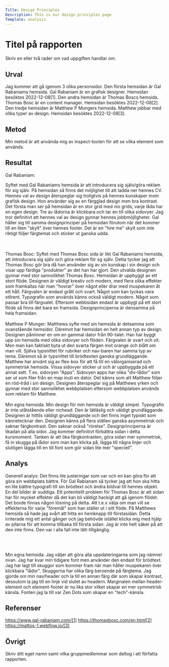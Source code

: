 ```yaml
---
Title: Design Principles
Description: This is our design principles page
Template: analysis
---
```


Titel på rapporten
=======================

Skriv en eller två rader om vad uppgiften handlar om.

Urval
-----------------------

Jag kommer att gå igenom 3 olika personsidor. Den första hemsidan är Gal Rabaniams hemsida. Gal Rabaniam är en grafisk designer. Hemsidan besöktes 2022-12-08[1]. Den andra hemsidan är Thomas Boscs hemsida. Thomas Bosc är en content manager. Hemsidan besöktes 2022-12-08[2]. Den tredje hemsidan är Matthew P Mungers hemsida. Matthew jobbar med olika typer av design. Hemsidan besöktes 2022-12-08[3].

Metod
-----------------------
Min metod är att använda mig av inspect-toolen för att se vilka element som används.

Resultat
-----------------------

Gal Rabaniam:

Syftet med Gal Rabaniams hemsida är att introducera sig själv/göra reklam för sig själv. På hemsidan så finns det möjlighet till att ladda ner hennes CV. Hennes val av design återspeglar sig troligtvis på hennes kunskaper inom grafisk design. Hon använder sig av en färgglad design men bra kontrast. Det första man ser på hemsidan är en stor grid med nio grids, varje låda har en egen design. Tre av lådorna är klickbara och tar en till olika sidovyer. Jag tror definitivt att hennes val av design gynnar hennes jobbmöjligheter. Gal håller sig till samma designprinciper på hemsidan förutom när det kommer till en liten "skylt" över hennes footer. Det är en "hire me" skylt som inte riktigt följer färgtemat och sticker ut ganska udda.

<br>
<br>
Thomas Bosc:
Syftet med Thomas Bosc sida är likt Gal Rabaniams hemsida, att introducera sig själv och göra reklam för sg själv. Detta tycker jag att Thomas Bosc gör bra då han använder sig av sin kunskap i sin design och visar upp färdiga "produkter" av det han har gjort. Den utvalda designen gynnar med stor sannolikhet Thomas Bosc. Hemsidan är uppbyggt av ett stort flöde. Designen är väldigt kreativ och modern, med flera olika effekter som framkallas när man "hovrar" över något eller drar med muspekaren åt ett håll. Färgvalen är endast grått och svart. Något som kan tyckas vara stilrent. Typografin som används känns också väldigt modern. Något som passar bra till färgvalet. Eftersom webbsidan endast är uppbygt på ett stort flöde så finns det bara en framsida. Designprinciperna är densamma på hela framsidan.
<br>
<br>
Matthew P Munger:
Matthews syfte med sin hemsida är detsamma som ovanstående hemsidor. Däremot har hemsidan en helt annan typ av design. Designen påminner en om en gammal dator från 90-talet. Han har byggt upp sin hemsida med olika sidovyer och flöden. Färgvalen är svart och vit. Men man kan faktiskt byta ut den svarta färgen mot orange och blått om man vill. Själva typsnittet för rubriker och nav-baren har samma typ av tema. Däremot så är typsnittet till brödtexten ganska grundläggande. Matthew har använt sig av flex-box för att få till en välorganiserad och symmetrisk hemsida. Vissa sidovyer sticker ut och är uppbyggda på ett annat sett. T.ex. sidovyen "Apps". Sidovyen apps har olika "div-lådor" som ser ut som filer från en map inuti en dator. Det känns som att Matthew följer en röd-tråd i sin design. Designen återspeglar sig på Matthews yrken och gynnar med stor sannolikhet webbplatsen eftersom webbplatsen används som reklam för Matthew.
<br>
<br>
Min egna hemsida:
Min design för min hemsida är väldigt simpel. Typografin är inte utåtstående eller nichead. Den är lätläslig och väldigt grundläggande. Designen är hittils väldigt grundläggande och det finns inget typiskt som kännetecknar den. Designen känns på flera ställen ganska asymmetrisk och saknar färgkontrast. Den saknar också "rörelse". Designprinciperna är likadan på alla sidor. Jag kommer definitivt förbättra sidan i detta kursmoment. Tanken är att öka färgkontrasten, göra sidan mer symmetrisk, få in skugga på lådor som man kan klicka på, lägga till några linjer och slutligen lägga till en till font som gör sidan lite mer "speciell".


Analys
-----------------------

Generell analys:
Det finns lite justeringar som var och en kan göra för att göra sin webbplats bättre. För Gal Rabianam så tycker jag att hon ska hitta en lite bättre typografi till sin brödtext och ändra bildval till hennes objekt. En del bilder är suddiga. Ett potentiellt problem för Thomas Bosc är att sidan har för mycket effekter då det kan bli väldigt hackigt att gå igenom flödet. Det borde finnas någon lösning på detta. Att t.e.x välja om man vill se effekterna för varje "föremål" som han ställer ut i sitt flöde. På Matthews hemsida så hade jag svårt att hitta en hemknapp till förstasidan. Detta irriterade mig ett antal gånger och jag behövde istället klicka mig med hjälp av pilarna för att komma tillbaka till första sidan. Jag är inte helt säker på att den inte finns. Den var i alla fall inte lätt-tillgänglig.

<br>
<br>

Min egna hemsida:
Jag väljer att göra alla uppdateringarna som jag nämner ovan. Jag har kvar min tidigare font men använder den endast för brödtext. Jag har lagt till skuggor som kommer fram när man håller muspekaren över klickbara "lådor". Skuggorna har olika färg beroende på färgtema. Jag gjorde om min nav/header och la till en annan färg där som skapar kontrast, dessutom la jag till en linje vid slutet av headern. Marginalen mellan header-element och element-footer är nu lika stor vilket skapar en mer symmetrisk känsla. Fonten jag la till var Zen Dots som skapar en "tech"-känsla.



Referenser
-----------------------

https://www.gal-rabaniam.com/[1]
https://thomasbosc.com/en.html[2]
https://mattos-1.webflow.io/[3]

Övrigt
-----------------------

Skriv ditt eget namn samt vilka gruppmedlemmar som deltog i att författa rapporten.
